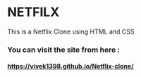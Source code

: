 # NETFILX
This is a Netflix Clone using HTML and CSS
### You can visit the site from here :
#### https://vivek1398.github.io/Netflix-clone/

